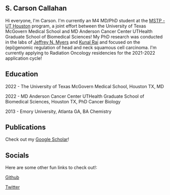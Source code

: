 ## S. Carson Callahan
Hi everyone, I'm Carson. I'm currently an M4 MD/PhD student at the [MSTP - UT Houston](https://gsbs.uth.edu/mdphd/) program, a joint effort between the University of Texas McGovern Medical School and MD Anderson Cancer Center UTHealth Graduate School of Biomedical Sciences! My PhD research was conducted in the labs of [Jeffrey N. Myers](https://faculty.mdanderson.org/profiles/jeffrey_myers.html) and [Kunal Rai](http://www.railab.org/) and focused on the (epi)genomic regulation of head and neck squamous cell carcinoma. I'm currently applying to Radiation Oncology residencies for the 2021-2022 application cycle!

## Education

2022 - The University of Texas McGovern Medical School, Houston TX, MD

2022 - MD Anderson Cancer Center UTHealth Graduate School of Biomedical Sciences, Houston TX, PhD Cancer Biology

2013 - Emory University, Atlanta GA, BA Chemistry

## Publications

Check out my [Google Scholar](https://scholar.google.com/citations?user=HNtl0w8AAAAJ&hl=en)!

## Socials

Here are some other fun links to check out!:

[Github](https://github.com/sccallahan)

[Twitter](https://twitter.com/scarsoncallahan)
